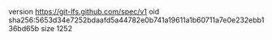version https://git-lfs.github.com/spec/v1
oid sha256:5653d34e7252bdaafd5a44782e0b741a19611a1b60711a7e0e232ebb136bd65b
size 1252
